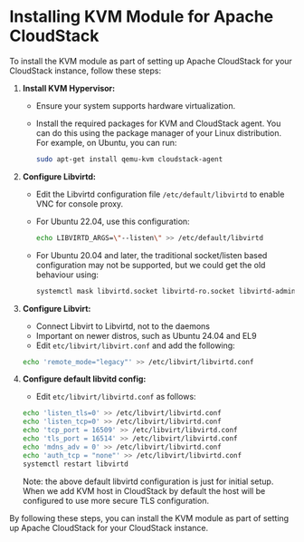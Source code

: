 # Installing KVM Module for Apache CloudStack

To install the KVM module as part of setting up Apache CloudStack for your CloudStack instance, follow these steps:

1. **Install KVM Hypervisor:**

   - Ensure your system supports hardware virtualization.
   - Install the required packages for KVM and CloudStack agent. You can do this using the package manager of your Linux distribution. For example, on Ubuntu, you can run:

     ```bash
     sudo apt-get install qemu-kvm cloudstack-agent
     ```

2. **Configure Libvirtd:**

   - Edit the Libvirtd configuration file `/etc/default/libvirtd` to enable VNC for console proxy.
   - For Ubuntu 22.04, use this configuration:
     ```bash
     echo LIBVIRTD_ARGS=\"--listen\" >> /etc/default/libvirtd
     ```

   - For Ubuntu 20.04 and later, the traditional socket/listen based configuration may not be supported, but we could get the old behaviour using:
     ```bash
     systemctl mask libvirtd.socket libvirtd-ro.socket libvirtd-admin.socket libvirtd-tls.socket libvirtd-tcp.socket
     ```

4. **Configure Libvirt:**

   - Connect Libvirt to Libvirtd, not to the daemons
   - Important on newer distros, such as Ubuntu 24.04 and EL9
   - Edit `etc/libvirt/libvirt.conf` and add the following:

   ```bash
   echo 'remote_mode="legacy"' >> /etc/libvirt/libvirtd.conf
   ```

5. **Configure default libvitd config:**

   - Edit `etc/libvirt/libvirtd.conf` as follows:

   ```bash
   echo 'listen_tls=0' >> /etc/libvirt/libvirtd.conf
   echo 'listen_tcp=0' >> /etc/libvirt/libvirtd.conf
   echo 'tcp_port = 16509' >> /etc/libvirt/libvirtd.conf
   echo 'tls_port = 16514' >> /etc/libvirt/libvirtd.conf
   echo 'mdns_adv = 0' >> /etc/libvirt/libvirtd.conf
   echo 'auth_tcp = "none"' >> /etc/libvirt/libvirtd.conf
   systemctl restart libvirtd
   ```

   Note: the above default libvirtd configuration is just for initial setup. When we add KVM host in CloudStack by default the host will be configured to use more secure TLS configuration.

By following these steps, you can install the KVM module as part of setting up Apache CloudStack for your CloudStack instance.
